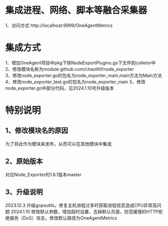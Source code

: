 # 集成进程、网络、脚本等融合采集器
1、访问方式  http://localhost:9999/OneAgentMetrics
# 集成方式
1、增加OneAgent项目中pkg下除NodeExportPlugins.go下文件到colletor中  
2、修改模块名称为module github.com/chaolihf/node_exporter  
3、修改node_exporter.go的包名为node_exporter_main,main方法为Main方法
4、修改node_exporter_test.go的包名为node_exporter_main
5、修改node_exporter.go中部分代码，见2024.1.10号升级版本

# 特别说明
## 1、修改模块名的原因
为了将此作为模块来发布，从而可以在其他模块中集成

## 2、原始版本
对应Node_Exporter的1.6.1版本master

## 3、升级说明
2023.12.3 升级gopsutils，修复主机进程过多时获取进程信息造成CPU异常高问题
2024.1.10 修改默认参数，增加超时设置，去掉默认页面，防范缓慢的HTTP拒绝服务（DoS）攻击，修改默认路径为OneAgentMetrics